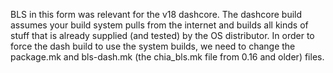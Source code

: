 BLS in this form was relevant for the v18 dashcore.
The dashcore build assumes your build system pulls from the internet and builds
all kinds of stuff that is already supplied (and tested) by the OS distributor.
In order to force the dash build to use the system builds, we need to change
the package.mk and bls-dash.mk (the chia_bls.mk file from 0.16 and older) files.
